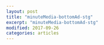 ```yaml
---
layout: post
title: "minuteMedia-bottomAd-stg"
excerpt: "minuteMedia-bottomAd-stg"
modified: 2017-09-26
categories: articles
---
```

<div class="apester-media" data-media-id="5edcb1d87e88e70364a4cf99" height="512"></div><script async src="https://static.stg.apester.com/js/sdk/latest/apester-sdk.js"></script>
<br>
<div class="apester-media" data-media-id="5edcb1a97e88e794b9a4cf98" height="350"></div><script async src="https://static.stg.apester.com/js/sdk/latest/apester-sdk.js"></script>
<br>
<div class="apester-media" data-media-id="5edcb2507e88e732cfa4cf9b" height="350"></div><script async src="https://static.stg.apester.com/js/sdk/latest/apester-sdk.js"></script>
<br>
<div class="apester-media" data-media-id="5edcb2797e88e7afd1a4cf9d" height="404"></div><script async src="https://static.stg.apester.com/js/sdk/latest/apester-sdk.js"></script>
<br>
<div class="apester-media" data-media-id="5edcb2bc7e88e70461a4cfa0" height="350"></div><script async src="https://static.stg.apester.com/js/sdk/latest/apester-sdk.js"></script>
<br>
<div class="apester-media" data-media-id="5edcb29a7e88e7dbc6a4cf9e" height="512"></div><script async src="https://static.stg.apester.com/js/sdk/latest/apester-sdk.js"></script>
<br>
<div class="apester-media" data-media-id="5edcb3377e88e7f49ca4cfa6" height="388"></div><script async src="https://static.stg.apester.com/js/sdk/latest/apester-sdk.js"></script>
<br>
<div class="apester-media" data-media-id="5edcb2f17e88e7ef32a4cfa3" height="388"></div><script async src="https://static.stg.apester.com/js/sdk/latest/apester-sdk.js"></script>
